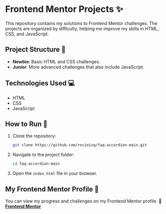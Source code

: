 # Frontend Mentor Projects ✨

This repository contains my solutions to Frontend Mentor challenges. The projects are organized by difficulty, helping me improve my skills in HTML, CSS, and JavaScript.

## Project Structure 📂

- **Newbie**: Basic HTML and CSS challenges.
- **Junior**: More advanced challenges that also include JavaScript.

## Technologies Used 💻

- HTML
- CSS
- JavaScript

## How to Run 🚀

1. Clone the repository:
    ```bash
    git clone https://github.com/rocioizq/faq-accordion-main.git
    ```
2. Navigate to the project folder:
    ```bash
    cd faq-accordion-main
    ```
3. Open the `index.html` file in your browser.

## My Frontend Mentor Profile 🔗
You can view my progress and challenges on my Frontend Mentor profile.
🔗 **[Frontend Mentor](https://www.frontendmentor.io/profile/rocioizq)**
